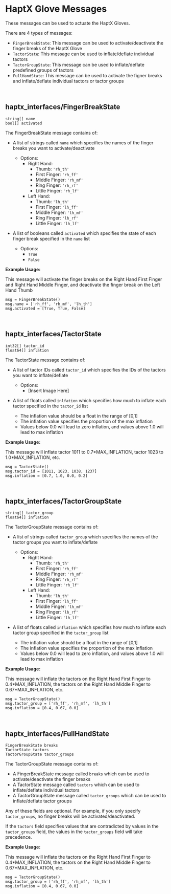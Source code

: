 # HaptX Glove Messages

These messages can be used to actuate the HaptX Gloves.

There are 4 types of messages:
- `FingerBreakState`: This message can be used to activate/deactivate the finger breaks of the HaptX Glove
- `TactorState`: This message can be used to inflate/deflate individual tactors
- `TactorGroupState`: This message can be used to inflate/deflate predefined groups of tactors
- `FullHandState`: This message can be used to activate the figner breaks and inflate/deflate individual tactors or tactor groups

<br>

## haptx_interfaces/FingerBreakState
```
string[] name
bool[] activated
```


The FingerBreakState message contains of:
- A list of strings called `name` which specifies the names of the finger breaks you want to activate/deactivate
    - Options:
        - Right Hand:
            - Thumb: `'rh_th'`
            - First Finger: `'rh_ff'`
            - Middle Finger: `'rh_mf'`
            - Ring Finger: `'rh_rf'`
            - Little Finger: `'rh_lf'`
        - Left Hand:
            - Thumb: `'lh_th'`
            - First Finger: `'lh_ff'`
            - Middle Finger: `'lh_mf'`
            - Ring Finger: `'lh_rf'`
            - Little Finger: `'lh_lf'`

- A list of booleans called `activated` which specifies the state of each finger break specified in the `name` list
    - Options:
        - `True`
        - `False`


__Example Usage:__

This message will activate the finger breaks on the Right Hand First Finger and Right Hand Middle Finger, and deactivate the finger break on the Left Hand Thumb
```
msg = FingerBreakState()
msg.name = ['rh_ff', 'rh_mf', 'lh_th']
msg.activated = [True, True, False]
```

<br>

## haptx_interfaces/TactorState
```
int32[] tactor_id
float64[] inflation
```


The TactorState message contains of:
- A list of tactor IDs called `tactor_id` which specifies the IDs of the tactors you want to inflate/deflate
    - Options:
        - [Insert Image Here]

- A list of floats called `inlfation` which specifies how much to inflate each tactor specified in the `tactor_id` list
    - The inflation value should be a float in the range of [0,1]
    - The inflation value specifies the proportion of the max inflation
    - Values below 0.0 will lead to zero inflation, and values above 1.0 will lead to max inflation


__Example Usage:__

This message will inflate tactor 1011 to 0.7\*MAX_INFLATION, tactor 1023 to 1.0\*MAX_INFLATION, etc.
```
msg = TactorState()
msg.tactor_id = [1011, 1023, 1038, 1237]
msg.inflation = [0.7, 1.0, 0.0, 0.2]
```

<br>

## haptx_interfaces/TactorGroupState
```
string[] tactor_group
float64[] inflation
```


The TactorGroupState message contains of:
- A list of strings called `tactor_group` which specifies the names of the tactor groups you want to inflate/deflate
    - Options:
        - Right Hand:
            - Thumb: `'rh_th'`
            - First Finger: `'rh_ff'`
            - Middle Finger: `'rh_mf'`
            - Ring Finger: `'rh_rf'`
            - Little Finger: `'rh_lf'`
        - Left Hand:
            - Thumb: `'lh_th'`
            - First Finger: `'lh_ff'`
            - Middle Finger: `'lh_mf'`
            - Ring Finger: `'lh_rf'`
            - Little Finger: `'lh_lf'`

- A list of floats called `inflation` which specifies how much to inflate each tactor group specified in the `tactor_group` list
    - The inflation value should be a float in the range of [0,1]
    - The inflation value specifies the proportion of the max inflation
    - Values below 0.0 will lead to zero inflation, and values above 1.0 will lead to max inflation


__Example Usage:__

This message will inflate the tactors on the Right Hand First Finger to 0.4\*MAX_INFLATION, the tactors on the Right Hand Middle Finger to 0.67\*MAX_INFLATION, etc.
```
msg = TactorGroupState()
msg.tactor_group = ['rh_ff', 'rh_mf', 'lh_th']
msg.inflation = [0.4, 0.67, 0.0]
```

<br>

## haptx_interfaces/FullHandState
```
FingerBreakState breaks
TactorState tactors
TactorGroupState tactor_groups
```


The TactorGroupState message contains of:
- A FingerBreakState message called `breaks` which can be used to activate/deactivate the finger breaks
- A TactorState message called `tactors` which can be used to inflate/deflate individual tactors
- A TactorGroupState message called `tactor_groups` which can be used to inflate/deflate tactor groups


Any of these fields are optional. For example, if you only specify `tactor_groups`, no finger breaks will be activated/deactivated.

If the `tactors` field specifies values that are contradicted by values in the `tactor_groups` field, the values in the `tactor_groups` field will take precedence.


__Example Usage:__

This message will inflate the tactors on the Right Hand First Finger to 0.4\*MAX_INFLATION, the tactors on the Right Hand Middle Finger to 0.67\*MAX_INFLATION, etc.
```
msg = TactorGroupState()
msg.tactor_group = ['rh_ff', 'rh_mf', 'lh_th']
msg.inflation = [0.4, 0.67, 0.0]
```